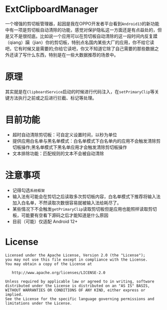 # ExtClipboardManager

一个增强的剪切板管理器，起因是我在OPPO开发者平台看到`Android13`的新功能中有一项是剪切板自动清除的功能，感觉对保护隐私这一方面还是有点益处的，但是又不是很彻底。比如说一个应用可以在剪切板自动清除的这一段时间内反复蹂（qiang）躏（jian）你的剪切板，特别点名国内某些大厂的应用，你不给它读吧，它有时候又是需要的;你给它读吧，你又不知道它除了自己需要的那些数据之外还读了写什么东西，特别是在一些大数据推荐的场景中。

# 原理

其实就是在`ClipboardService`启动的时候进行代码注入，在`setPrimaryClip`等关键方法执行之前或之后进行拦截、标记等处理。

# 目前功能

+ 超时自动清除剪切板：可自定义设置时间，以秒为单位
+ 提供应用白名单与黑名单模式：白名单模式下白名单内的应用不会触发清除剪切板操作;黑名单模式下黑名单应用才会触发清除剪切板操作
+ 文本排除功能：匹配规则的文本不会被自动清除

# 注意事项

+ 记得勾选`系统框架`
+ 输入法有可能会在剪切之后读取多次剪切板内容，白名单模式下推荐将输入法加入白名单，不然读取次数很容易就被输入法给耗尽了。
+ 某些情况下不会触发`getPrimaryClip`读取剪切板但是应用也能照样读取剪切板，可能要有空看下源码之后才能知道是什么原因
+ 目前（可能）仅适配 Android 12+

# License
```
Licensed under the Apache License, Version 2.0 (the "License");
you may not use this file except in compliance with the License.
You may obtain a copy of the License at

   http://www.apache.org/licenses/LICENSE-2.0

Unless required by applicable law or agreed to in writing, software
distributed under the License is distributed on an "AS IS" BASIS,
WITHOUT WARRANTIES OR CONDITIONS OF ANY KIND, either express or implied.
See the License for the specific language governing permissions and
limitations under the License.
```
